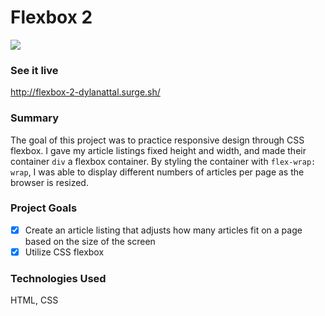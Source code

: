 # Flexbox 2

<img src="public/giphy-flexbox-2.gif">

### See it live

http://flexbox-2-dylanattal.surge.sh/

### Summary

The goal of this project was to practice responsive design through CSS flexbox. I gave my article listings fixed height and width, and made their container `div` a flexbox container. By styling the container with `flex-wrap: wrap`, I was able to display different numbers of articles per page as the browser is resized.

### Project Goals

- [x] Create an article listing that adjusts how many articles fit on a page
      based on the size of the screen
- [x] Utilize CSS flexbox

### Technologies Used

HTML, CSS
